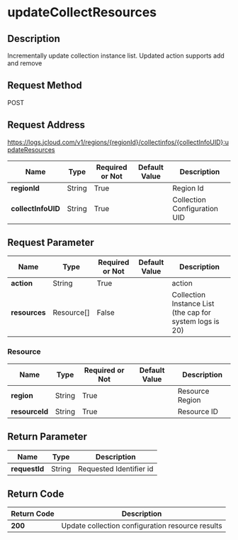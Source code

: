 # updateCollectResources


## Description
Incrementally update collection instance list. Updated action supports add and remove

## Request Method
POST

## Request Address
https://logs.jcloud.com/v1/regions/{regionId}/collectinfos/{collectInfoUID}:updateResources

|Name|Type|Required or Not|Default Value|Description|
|---|---|---|---|---|
|**regionId**|String|True| |Region Id|
|**collectInfoUID**|String|True| |Collection Configuration UID|

## Request Parameter
|Name|Type|Required or Not|Default Value|Description|
|---|---|---|---|---|
|**action**|String|True| |action|
|**resources**|Resource[]|False| |Collection Instance List (the cap for system logs is 20)|

### Resource
|Name|Type|Required or Not|Default Value|Description|
|---|---|---|---|---|
|**region**|String|True| |Resource Region|
|**resourceId**|String|True| |Resource ID|

## Return Parameter
|Name|Type|Description|
|---|---|---|
|**requestId**|String|Requested Identifier id|


## Return Code
|Return Code|Description|
|---|---|
|**200**|Update collection configuration resource results|
